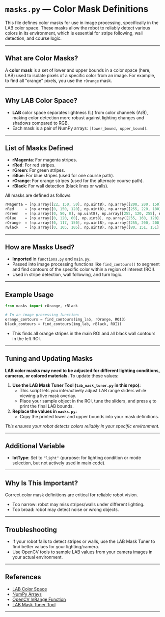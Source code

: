 # `masks.py` — Color Mask Definitions

This file defines color masks for use in image processing, specifically in the LAB color space. These masks allow the robot to reliably detect various colors in its environment, which is essential for stripe following, wall detection, and course logic.

---

## What are Color Masks?

A **color mask** is a set of lower and upper bounds in a color space (here, LAB) used to isolate pixels of a specific color from an image. For example, to find all "orange" pixels, you use the `rOrange` mask.

---

## Why LAB Color Space?

- **LAB** color space separates lightness (L) from color channels (A/B), making color detection more robust against lighting changes and shadows compared to RGB.
- Each mask is a pair of NumPy arrays: `[lower_bound, upper_bound]`.

---

## List of Masks Defined

- **rMagenta**: For magenta stripes.
- **rRed**: For red stripes.
- **rGreen**: For green stripes.
- **rBlue**: For blue stripes (used for one course path).
- **rOrange**: For orange stripes (used for the alternate course path).
- **rBlack**: For wall detection (black lines or walls).

All masks are defined as follows:
```python
rMagenta = [np.array([22, 150, 50], np.uint8), np.array([200, 200, 150], np.uint8)]
rRed     = [np.array([0, 150, 120], np.uint8), np.array([255, 220, 180], np.uint8)]
rGreen   = [np.array([0, 50, 0], np.uint8), np.array([255, 120, 255], np.uint8)]
rBlue    = [np.array([0, 120, 60], np.uint8), np.array([255, 160, 120], np.uint8)]
rOrange  = [np.array([0, 117, 150], np.uint8), np.array([255, 200, 200], np.uint8)]
rBlack   = [np.array([0, 105, 105], np.uint8), np.array([80, 151, 151], np.uint8)]
```

---

## How are Masks Used?

- **Imported** in `functions.py` and `main.py`.
- Passed into image processing functions like `find_contours()` to segment and find contours of the specific color within a region of interest (ROI).
- Used in stripe detection, wall following, and turn logic.

---

## Example Usage

```python
from masks import rOrange, rBlack

# In an image processing function:
orange_contours = find_contours(img_lab, rOrange, ROI3)
black_contours = find_contours(img_lab, rBlack, ROI1)
```
- This finds all orange stripes in the main ROI and all black wall contours in the left ROI.

---

## Tuning and Updating Masks

**LAB color masks may need to be adjusted for different lighting conditions, cameras, or colored materials.**
To update these values:

1. **Use the LAB Mask Tuner Tool (`lab_mask_tuner.py` in this repo):**
   - This script lets you interactively adjust LAB range sliders while viewing a live mask overlay.
   - Place your sample object in the ROI, tune the sliders, and press `q` to print the final LAB bounds.
2. **Replace the values in `masks.py`:**
   - Copy the printed lower and upper bounds into your mask definitions.

_This ensures your robot detects colors reliably in your specific environment._

---

## Additional Variable

- **lotType**: Set to `"light"` (purpose: for lighting condition or mode selection, but not actively used in main code).

---

## Why Is This Important?

Correct color mask definitions are critical for reliable robot vision.
- Too narrow: robot may miss stripes/walls under different lighting.
- Too broad: robot may detect noise or wrong objects.

---

## Troubleshooting

- If your robot fails to detect stripes or walls, use the LAB Mask Tuner to find better values for your lighting/camera.
- Use OpenCV tools to sample LAB values from your camera images in your actual environment.

---

## References

- [LAB Color Space](https://docs.opencv.org/4.x/de/d25/imgproc_color_conversions.html)
- [NumPy Arrays](https://numpy.org/doc/stable/)
- [OpenCV InRange Function](https://docs.opencv.org/4.x/df/d9d/tutorial_py_colorspaces.html)
- [LAB Mask Tuner Tool](./lab_mask_tuner.py)

---